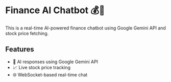 # Finance AI Chatbot 💰🤖

This is a real-time AI-powered finance chatbot using Google Gemini API and stock price fetching.

## Features
- 🧠 AI responses using Google Gemini API
- 📈 Live stock price tracking
- 🌐 WebSocket-based real-time chat

